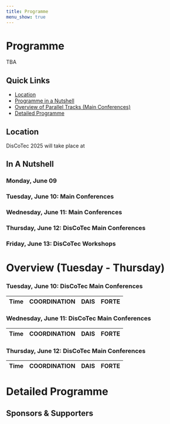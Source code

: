 ```yaml
---
title: Programme
menu_show: true
---
```


# Programme

TBA

## Quick Links
* [Location](#location)
* [Programme in a Nutshell](#in-a-nutshell)
* [Overview of Parallel Tracks (Main Conferences)](#overview-tuesday---thursday)
* [Detailed Programme](#detailed-programme)

## Location
DisCoTec 2025 will take place at 

## In A Nutshell

### Monday, June 09

### Tuesday, June 10: Main Conferences

### Wednesday, June 11: Main Conferences

### Thursday, June 12: DisCoTec Main Conferences


### Friday, June 13: DisCoTec Workshops

# Overview (Tuesday - Thursday)


### Tuesday, June 10: DisCoTec Main Conferences

| Time | COORDINATION | DAIS | FORTE |
| :---: | :---: | :---: | :---: | 
 

### Wednesday, June 11: DisCoTec Main Conferences

| Time | COORDINATION | DAIS | FORTE |
| :---: | :---: | :---: | :---: | 
 

### Thursday, June 12: DisCoTec Main Conferences

| Time | COORDINATION | DAIS | FORTE |
| :---: | :---: | :---: | :---: | 


# Detailed Programme 


## Sponsors & Supporters

<p float="left">
</p>
